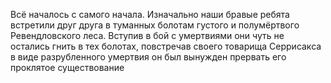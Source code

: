 Всё началось с самого начала.
Изначально наши бравые ребята встретили друг друга в туманных болотам густого и полумёртвого Ревендловского леса. 
Вступив в бой с умертвиями они чуть не остались гнить в тех болотах, повстречав своего товарища Серрисакса в виде разрубленного умертвия он был вынужден прервать его проклятое существование